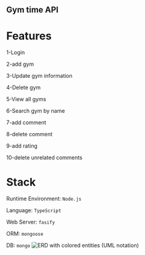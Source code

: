 ## Gym time API


# Features

1-Login

2-add gym

3-Update gym information

4-Delete gym

5-View all gyms

6-Search gym by name

7-add comment

8-delete comment 

9-add rating 

10-delete unrelated comments



# Stack

Runtime Environment: `Node.js`

Language: `TypeScript`

Web Server: `fasify`

ORM: `mongoose`

DB: `mongo`
![ERD with colored entities (UML notation)](https://user-images.githubusercontent.com/74457719/174735537-e8fb2f13-5eb2-40df-b3a5-093eb8880bfc.png)


